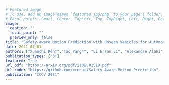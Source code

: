 ```yaml
---
# Featured image
# To use, add an image named `featured.jpg/png` to your page's folder.
# Focal points: Smart, Center, TopLeft, Top, TopRight, Left, Right, BottomLeft, Bottom, BottomRight.
image:
  caption: ""
  focal_point: ""
  preview_only: false
title: "Safety-aware Motion Prediction with Unseen Vehicles for Autonomous Driving"
date: 2021-07-01
authors: ["Xuanchi Ren*","Tao Yang*", "Li Erran Li", "Alexandre Alahi", "Qifeng Chen"]
publication_types: ["3"]
featured: True
url_pdf: "https://arxiv.org/pdf/2109.01510.pdf"
Url_code: "https://github.com/xrenaa/Safety-Aware-Motion-Prediction"
publication: "ICCV 2021"
---
```


